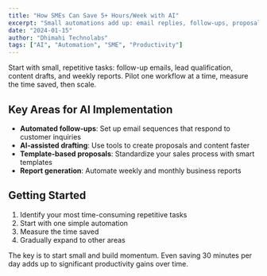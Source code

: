 ```yaml
---
title: "How SMEs Can Save 5+ Hours/Week with AI"
excerpt: "Small automations add up: email replies, follow-ups, proposals, and reporting."
date: "2024-01-15"
author: "Dhimahi Technolabs"
tags: ["AI", "Automation", "SME", "Productivity"]
---
```



Start with small, repetitive tasks: follow-up emails, lead qualification, content drafts, and weekly reports. Pilot one workflow at a time, measure the time saved, then scale.

## Key Areas for AI Implementation

- **Automated follow-ups**: Set up email sequences that respond to customer inquiries
- **AI-assisted drafting**: Use tools to create proposals and content faster
- **Template-based proposals**: Standardize your sales process with smart templates
- **Report generation**: Automate weekly and monthly business reports

## Getting Started

1. Identify your most time-consuming repetitive tasks
2. Start with one simple automation
3. Measure the time saved
4. Gradually expand to other areas

The key is to start small and build momentum. Even saving 30 minutes per day adds up to significant productivity gains over time.